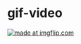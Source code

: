 # gif-video
<a href="https://imgflip.com/gif/3lqqya"><img src="https://i.imgflip.com/3lqqya.gif" title="made at imgflip.com"/></a>
